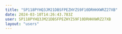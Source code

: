 ```yaml
---
title: "SP118PYHQ3JM21DBSFPEZHYZS9F10DRHHXWRZ27XB"
date: 2024-03-10T14:26:43.783Z
user: SP118PYHQ3JM21DBSFPEZHYZS9F10DRHHXWRZ27XB
layout: "users"
---
```

    